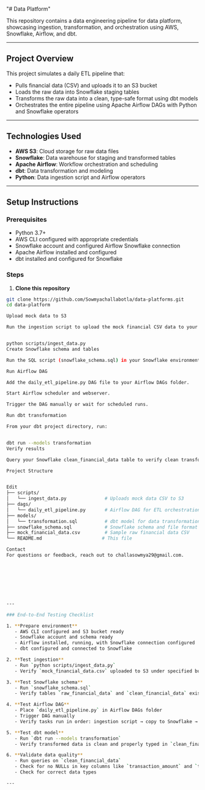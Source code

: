 "# Data Platform" 


This repository contains a  data engineering pipeline for  data platform, showcasing ingestion, transformation, and orchestration using AWS, Snowflake, Airflow, and dbt.

---

## Project Overview

This project simulates a daily ETL pipeline that:

- Pulls  financial data (CSV) and uploads it to an S3 bucket
- Loads the raw data into Snowflake staging tables
- Transforms the raw data into a clean, type-safe format using dbt models
- Orchestrates the entire pipeline using Apache Airflow DAGs with Python and Snowflake operators

---

## Technologies Used

- **AWS S3**: Cloud storage for raw data files
- **Snowflake**: Data warehouse for staging and transformed tables
- **Apache Airflow**: Workflow orchestration and scheduling
- **dbt**: Data transformation and modeling
- **Python**: Data ingestion script and Airflow operators

---

## Setup Instructions

### Prerequisites

- Python 3.7+
- AWS CLI configured with appropriate credentials
- Snowflake account and configured Airflow Snowflake connection
- Apache Airflow installed and configured
- dbt installed and configured for Snowflake

### Steps

1. **Clone this repository**

```bash
git clone https://github.com/Sowmyachallabotla/data-platforms.git
cd data-platform

Upload mock data to S3

Run the ingestion script to upload the mock financial CSV data to your S3 bucket:


python scripts/ingest_data.py
Create Snowflake schema and tables

Run the SQL script (snowflake_schema.sql) in your Snowflake environment to set up tables and file formats.

Run Airflow DAG

Add the daily_etl_pipeline.py DAG file to your Airflow DAGs folder.

Start Airflow scheduler and webserver.

Trigger the DAG manually or wait for scheduled runs.

Run dbt transformation

From your dbt project directory, run:


dbt run --models transformation
Verify results

Query your Snowflake clean_financial_data table to verify clean transformed data.

Project Structure


Edit
├── scripts/
│   └── ingest_data.py              # Uploads mock data CSV to S3
├── dags/
│   └── daily_etl_pipeline.py       # Airflow DAG for ETL orchestration
├── models/
│   └── transformation.sql          # dbt model for data transformation
├── snowflake_schema.sql            # Snowflake schema and file format setup
├── mock_financial_data.csv         # Sample raw financial data CSV
└── README.md                      # This file

Contact
For questions or feedback, reach out to challasowmya29@gmail.com.








---

### End-to-End Testing Checklist

1. **Prepare environment**
   - AWS CLI configured and S3 bucket ready
   - Snowflake account and schema ready
   - Airflow installed, running, with Snowflake connection configured
   - dbt configured and connected to Snowflake

2. **Test ingestion**
   - Run `python scripts/ingest_data.py`
   - Verify `mock_financial_data.csv` uploaded to S3 under specified bucket/key

3. **Test Snowflake schema**
   - Run `snowflake_schema.sql`
   - Verify tables `raw_financial_data` and `clean_financial_data` exist

4. **Test Airflow DAG**
   - Place `daily_etl_pipeline.py` in Airflow DAGs folder
   - Trigger DAG manually
   - Verify tasks run in order: ingestion script → copy to Snowflake → transform data

5. **Test dbt model**
   - Run `dbt run --models transformation`
   - Verify transformed data is clean and properly typed in `clean_financial_data`

6. **Validate data quality**
   - Run queries on `clean_financial_data`
   - Check for no NULLs in key columns like `transaction_amount` and `transaction_date`
   - Check for correct data types

---





